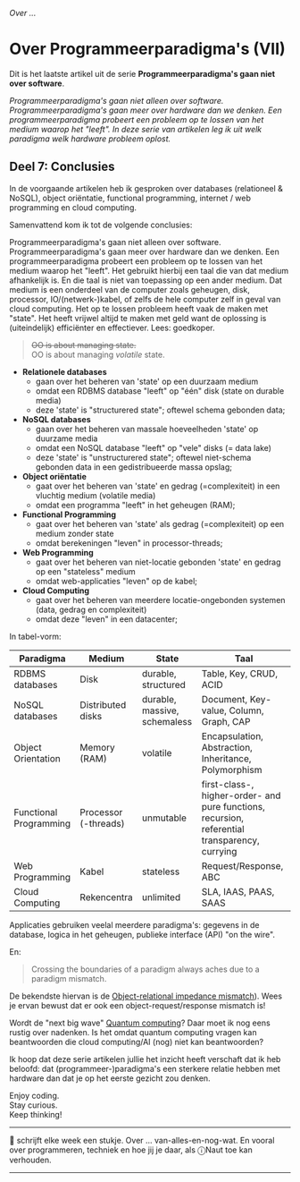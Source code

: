 *Over ...*

# Over Programmeerparadigma's (VII)

Dit is het laatste artikel uit de serie **Programmeerparadigma's gaan niet over software**. 

*Programmeerparadigma's gaan niet alleen over software. Programmeerparadigma's gaan meer over hardware dan we denken. Een programmeerparadigma probeert een probleem op te lossen van het medium waarop het "leeft". In deze serie van artikelen leg ik uit welk paradigma welk hardware probleem oplost.*

## Deel 7: Conclusies

In de voorgaande artikelen heb ik gesproken over databases (relationeel & NoSQL), object oriëntatie, functional programming, internet / web programming en cloud computing.

Samenvattend kom ik tot de volgende conclusies:

Programmeerparadigma's gaan niet alleen over software. Programmeerparadigma's gaan meer over hardware dan we denken. Een programmeerparadigma probeert een probleem op te lossen van het medium waarop het "leeft". Het gebruikt hierbij een taal die van dat medium afhankelijk is. En die taal is niet van toepassing op een ander medium. Dat medium is een onderdeel van de computer zoals geheugen, disk, processor, IO/(netwerk-)kabel, of zelfs de hele computer zelf in geval van cloud computing. Het op te lossen probleem heeft vaak de maken met "state". Het heeft vrijwel altijd te maken met geld want de oplossing is (uiteindelijk) efficiënter en effectiever. Lees: goedkoper.

> ~~OO is about managing state.~~<br/>OO is about managing *volatile* state.

* **Relationele databases**
   * gaan over het beheren van 'state' op een duurzaam medium
   * omdat een RDBMS database "leeft" op "één" disk (state on durable media)
   * deze 'state' is "structurered state"; oftewel schema gebonden data;
* **NoSQL databases**
   * gaan over het beheren van massale hoeveelheden 'state' op duurzame media
   * omdat een NoSQL database "leeft" op "vele" disks (= data lake)
   * deze 'state' is "unstructurered state"; oftewel niet-schema gebonden data in een gedistribueerde massa opslag;
* **Object oriëntatie**
   * gaat over het beheren van 'state' en gedrag (=complexiteit) in een vluchtig medium (volatile media)
   * omdat een programma "leeft" in het geheugen (RAM);
* **Functional Programming**
   * gaat over het beheren van 'state' als gedrag (=complexiteit) op een medium zonder state
   * omdat berekeningen "leven" in processor-threads;
* **Web Programming**
   * gaat over het beheren van niet-locatie gebonden 'state' en gedrag op een "stateless" medium
   * omdat web-applicaties "leven" op de kabel;
* **Cloud Computing**
   * gaat over het beheren van meerdere locatie-ongebonden systemen (data, gedrag en complexiteit)
   * omdat deze "leven" in een datacenter;

In tabel-vorm:

| Paradigma | Medium | State | Taal |
| --------- | ------ | ----- | ---- |
| RDBMS databases        | Disk                 | durable, structured | Table, Key, CRUD, ACID |
| NoSQL databases        | Distributed disks    | durable, massive, schemaless | Document, Key-value, Column, Graph, CAP |
| Object Orientation     | Memory (RAM)         | volatile   | Encapsulation, Abstraction, Inheritance, Polymorphism |
| Functional Programming | Processor (-threads) | unmutable | first-class-, higher-order- and pure functions, recursion, referential transparency, currying |
| Web Programming        | Kabel                | stateless | Request/Response, ABC |
| Cloud Computing        | Rekencentra          | unlimited | SLA, IAAS, PAAS, SAAS |

Applicaties gebruiken veelal meerdere paradigma's: gegevens in de database, logica in het geheugen, publieke interface (API) "on the wire". 

En:

> Crossing the boundaries of a paradigm always aches due to a paradigm mismatch.

De bekendste hiervan is de [Object-relational impedance mismatch](https://en.wikipedia.org/wiki/Object-relational_impedance_mismatch)). Wees je ervan bewust dat er ook een object-request/response mismatch is!

Wordt de "next big wave" [Quantum computing](https://en.wikipedia.org/wiki/Quantum_computing)? Daar moet ik nog eens rustig over nadenken. Is het omdat quantum computing vragen kan beantwoorden die cloud computing/AI (nog) niet kan beantwoorden?

Ik hoop dat deze serie artikelen jullie het inzicht heeft verschaft dat ik heb beloofd: dat (programmeer-)paradigma's een sterkere relatie hebben met hardware dan dat je op het eerste gezicht zou denken.

Enjoy coding.<br/>
Stay curious.<br/>
Keep thinking!


---

🍐 schrijft elke week een stukje. Over ... van-alles-en-nog-wat. 
En vooral over programmeren, techniek en hoe jij je daar, als &#9432;Naut toe kan verhouden.

---
